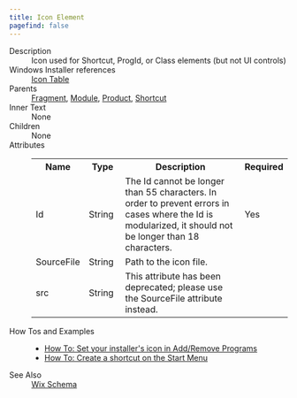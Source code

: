 ```yaml
---
title: Icon Element
pagefind: false
---
```

<dl>
  <dt>Description</dt>
  <dd>                 Icon used for Shortcut, ProgId, or Class elements (but not UI controls)             </dd>
  <dt>Windows Installer references</dt>
  <dd>
    <a href="http://msdn.microsoft.com/library/aa369210.aspx" target="_blank">Icon Table</a>
  </dd>
  <dt>Parents</dt>
  <dd>
    <a href="../fragment/">Fragment</a>, <a href="../module/">Module</a>, <a href="../product/">Product</a>, <a href="../shortcut/">Shortcut</a></dd>
  <dt>Inner Text</dt>
  <dd>None</dd>
  <dt>Children</dt>
  <dd>None</dd>
  <dt>Attributes</dt>
  <dd>
    <table cellspacing="0" cellpadding="0" class="schema">
      <tr>
        <th width="15%">Name</th>
        <th width="15%">Type</th>
        <th width="65%">Description</th>
        <th width="15%">Required</th>
      </tr>
      <tr>
        <td>Id</td>
        <td>String</td>
        <td>The Id cannot be longer than 55 characters.  In order to prevent errors in cases where the Id is modularized, it should not be longer than 18 characters.</td>
        <td>Yes</td>
      </tr>
      <tr>
        <td>SourceFile</td>
        <td>String</td>
        <td>Path to the icon file.</td>
        <td>&nbsp;</td>
      </tr>
      <tr>
        <td>src</td>
        <td>String</td>
        <td>This attribute has been deprecated; please use the SourceFile attribute instead.</td>
        <td>&nbsp;</td>
      </tr>
    </table>
  </dd>
  <dt>How Tos and Examples</dt>
  <dd>
    <ul>
      <li>
        <a href="../../../howtos/ui_and_localization/configure_arp_appearance">How To: Set your installer's icon in Add/Remove Programs</a>
      </li>
      <li>
        <a href="../../../howtos/files_and_registry/create_start_menu_shortcut">How To: Create a shortcut on the Start Menu</a>
      </li>
    </ul>
  </dd>
  <dt>See Also</dt>
  <dd>
    <a href="../">Wix Schema</a>
  </dd>
</dl>
